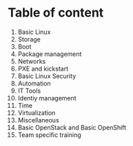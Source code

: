# Table of content

1.  Basic Linux
2.  Storage
3.  Boot
4.  Package management
5.  Networks
6.  PXE and kickstart
7.  Basic Linux Security
8.  Automation
9.  IT Tools
10. Identiy management
11. Time
12. Virtualization
13. Miscellaneous
14. Basic OpenStack and Basic OpenShift
15. Team specific training
